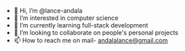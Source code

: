 - 👋 Hi, I’m @lance-andala
- 👀 I’m interested in computer science
- 🌱 I’m currently learning full-stack development
- 💞️ I’m looking to collaborate on people's personal projects
- 📫 How to reach me on mail- andalalance@gmail.com

<!---
lance-andala/lance-andala is a ✨ special ✨ repository because its `README.md` (this file) appears on your GitHub profile.
You can click the Preview link to take a look at your changes.
--->
